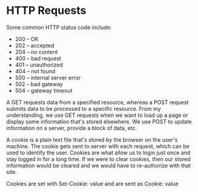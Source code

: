# HTTP Requests

Some common HTTP status code include: 

* 200 – OK
* 202 – accepted
* 204 – no content
* 400 – bad request
* 401 – unauthorized
* 404 – not found
* 500 – internal server error
* 502 – bad gateway
* 504 – gateway timeout


A GET requests data from a specified resource, whereas a POST request submits data to be processed to a specific resource. From my understanding, we use GET requests when we want to load up a page or display some information that's stored elsewhere. We use POST to update information on a server, provide a block of data, etc. 

A cookie is a plain text file that's stored by the browser on the user's machine. The cookie gets sent to server with each request, which can be used to identify the user. Cookies are what allow us to login just once and stay logged in for a long time. If we were to clear cookies, then our stored information would be cleared and we would have to re-authorize with that site.

Cookies are set with Set-Cookie: value
and are sent as Cookie: value

